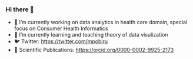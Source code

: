 ### Hi there 👋

<!--
**CuriousF0x/curiousF0x** is a ✨ _special_ ✨ repository because its `README.md` (this file) appears on your GitHub profile.

Here are some ideas to get you started:

- 🔭 I’m currently working on data analytics in health care domain
- 🌱 I’m currently learning theory of data visulization
- 👯 I’m looking to collaborate on ...
- 🤔 I’m looking for help with ...
- 💬 Ask me about ...
- 📫 How to reach me: ...
- 😄 Pronouns: she/her
- ⚡ Fun fact: ...
-->
- 🔭 I’m currently working on data analytics in health care domain, special focus on Consumer Health Informatics
- 🌱 I’m currently learning and teaching theory of data visulization
- 🐦 Twitter: https://twitter.com/mpobiru
- 📖 Scientific Publications: https://orcid.org/0000-0002-9925-2173
